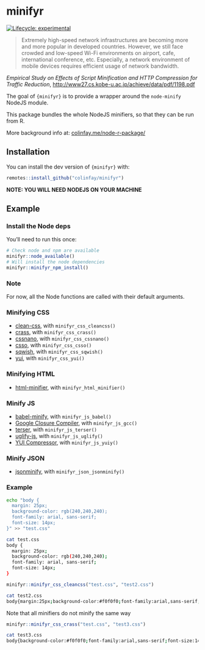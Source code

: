 
<!-- README.md is generated from README.Rmd. Please edit that file -->

# minifyr

<!-- badges: start -->

[![Lifecycle:
experimental](https://img.shields.io/badge/lifecycle-experimental-orange.svg)](https://www.tidyverse.org/lifecycle/#experimental)
<!-- badges: end -->

> Extremely high-speed network infrastructures are becoming more and
> more popular in developed countries. However, we still face crowded
> and low-speed Wi-Fi environments on airport, cafe, international
> conference, etc. Especially, a network environment of mobile devices
> requires efficient usage of network bandwidth.

*Empirical Study on Effects of Script Minification and HTTP Compression
for Traffic Reduction*,
<http://www27.cs.kobe-u.ac.jp/achieve/data/pdf/1198.pdf>

The goal of `{minifyr}` is to provide a wrapper around the `node-minify`
NodeJS module.

This package bundles the whole NodeJS minifiers, so that they can be run
from R.

More background info at:
[colinfay.me/node-r-package/](https://colinfay.me/node-r-package/)

## Installation

You can install the dev version of `{minifyr}` with:

``` r
remotes::install_github("colinfay/minifyr")
```

**NOTE: YOU WILL NEED NODEJS ON YOUR MACHINE**

## Example

### Install the Node deps

You’ll need to run this once:

``` r
# Check node and npm are available
minifyr::node_available()
# Will install the node dependencies
minifyr::minifyr_npm_install()
```

### Note

For now, all the Node functions are called with their default arguments.

### Minifying CSS

  - [clean-css](https://github.com/jakubpawlowicz/clean-css), with
    `minifyr_css_cleancss()`
  - [crass](https://github.com/mattbasta/crass), with
    `minifyr_css_crass()`
  - [cssnano](https://github.com/cssnano/cssnano), with
    `minifyr_css_cssnano()`
  - [csso](https://github.com/css/csso), with `minifyr_css_csso()`
  - [sqwish](https://github.com/ded/sqwish), with `minifyr_css_sqwish()`
  - [yui](http://yui.github.io/yuicompressor/), with `minifyr_css_yui()`

### Minifying HTML

  - [html-minifier](https://github.com/kangax/html-minifier), with
    `minifyr_html_minifier()`

### Minify JS

  - [babel-minify](https://github.com/babel/minify), with
    `minifyr_js_babel()`
  - [Google Closure
    Compiler](https://developers.google.com/closure/compiler/), with
    `minifyr_js_gcc()`
  - [terser](https://github.com/terser-js/terser), with
    `minifyr_js_terser()`
  - [uglify-js](https://github.com/mishoo/UglifyJS2), with
    `minifyr_js_uglify()`
  - [YUI Compressor](http://yui.github.io/yuicompressor/), with
    `minifyr_js_yuiy()`

### Minify JSON

  - [jsonminify](https://github.com/babel/minify), with
    `minifyr_json_jsonminify()`

### Example

``` bash
echo "body {
  margin: 25px;
  background-color: rgb(240,240,240);
  font-family: arial, sans-serif;
  font-size: 14px;
}" >> "test.css"
```

``` bash
cat test.css
body {
  margin: 25px;
  background-color: rgb(240,240,240);
  font-family: arial, sans-serif;
  font-size: 14px;
}
```

``` r
minifyr::minifyr_css_cleancss("test.css", "test2.css")
```

``` bash
cat test2.css
body{margin:25px;background-color:#f0f0f0;font-family:arial,sans-serif;font-size:14px}
```

Note that all minifiers do not minify the same way

``` r
minifyr::minifyr_css_crass("test.css", "test3.css")
```

``` bash
cat test3.css
body{background-color:#f0f0f0;font-family:arial,sans-serif;font-size:14px;margin:25px}
```
